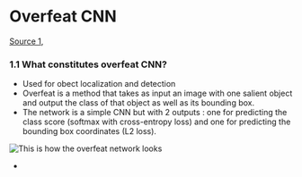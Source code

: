 # Overfeat CNN

[Source 1](https://vitalab.github.io/deep-learning/2017/04/18/overfeat.html), 

### 1.1 What constitutes overfeat CNN?
 - Used for obect localization and detection
 - Overfeat is a method that takes as input an image with one salient object and output the class of that object as well as its bounding box.
 - The network is a simple CNN but with 2 outputs : one for predicting the class score (softmax with cross-entropy loss) and one for predicting the bounding box coordinates (L2 loss).
 
  ![This is how the overfeat network looks](overfeat.jpg?raw=true "Overfeat network")
 
 - 
